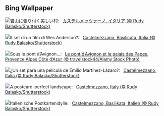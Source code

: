 ## Bing Wallpaper
![](https://www.bing.com/th?id=OHR.CastelmazzanoSunrise_JA-JP6748977928_UHD.jpg&w=1000)岩山に張り付く美しい村:&nbsp;&ensp;[カステルメッツァーノ, イタリア (© Rudy Balasko/Shutterstock)](https://www.bing.com/th?id=OHR.CastelmazzanoSunrise_JA-JP6748977928_UHD.jpg)
<br><br/>
![](https://www.bing.com/th?id=OHR.CastelmazzanoSunrise_IT-IT5391321297_UHD.jpg&w=1000)Il set di un film di Wes Anderson?:&nbsp;&ensp;[Castelmezzano, Basilicata, Italia (© Rudy Balasko/Shutterstock)](https://www.bing.com/th?id=OHR.CastelmazzanoSunrise_IT-IT5391321297_UHD.jpg)
<br><br/>
![](https://www.bing.com/th?id=OHR.AvignonPope_FR-FR9286778521_UHD.jpg&w=1000)Sous le pont d’Avignon…:&nbsp;&ensp;[Le pont d’Avignon et le palais des Papes, Provence Alpes Côte d’Azur (© travelstock44/Alamy Stock Photo)](https://www.bing.com/th?id=OHR.AvignonPope_FR-FR9286778521_UHD.jpg)
<br><br/>
![](https://www.bing.com/th?id=OHR.CastelmazzanoSunrise_ES-ES3147278053_UHD.jpg&w=1000)¿Un set para una película de Emilio Martínez-Lázaro?:&nbsp;&ensp;[Castelmezzano, Italia (© Rudy Balasko/Shutterstock)](https://www.bing.com/th?id=OHR.CastelmazzanoSunrise_ES-ES3147278053_UHD.jpg)
<br><br/>
![](https://www.bing.com/th?id=OHR.CastelmazzanoSunrise_EN-GB5103184672_UHD.jpg&w=1000)A postcard-perfect landscape:&nbsp;&ensp;[Castelmezzano, Italy (© Rudy Balasko/Shutterstock)](https://www.bing.com/th?id=OHR.CastelmazzanoSunrise_EN-GB5103184672_UHD.jpg)
<br><br/>
![](https://www.bing.com/th?id=OHR.CastelmazzanoSunrise_DE-DE1863686096_UHD.jpg&w=1000)Italienische Postkartenidylle:&nbsp;&ensp;[Castelmezzano, Basilikata, Italien (© Rudy Balasko/Shutterstock)](https://www.bing.com/th?id=OHR.CastelmazzanoSunrise_DE-DE1863686096_UHD.jpg)
<br><br/>
